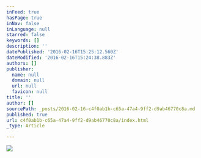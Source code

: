 ```yaml
---
inFeed: true
hasPage: true
inNav: false
inLanguage: null
starred: false
keywords: []
description: ''
datePublished: '2016-02-16T15:25:12.560Z'
dateModified: '2016-02-16T15:24:38.883Z'
authors: []
publisher:
  name: null
  domain: null
  url: null
  favicon: null
title: ''
author: []
sourcePath: _posts/2016-02-16-c4f0ab1b-c65a-47a4-9ff2-d9ab46770c8a.md
published: true
url: c4f0ab1b-c65a-47a4-9ff2-d9ab46770c8a/index.html
_type: Article

---
```

![](https://the-grid-user-content.s3-us-west-2.amazonaws.com/57f0e102-8e90-4172-bc81-fc926c9c25b8.JPG)